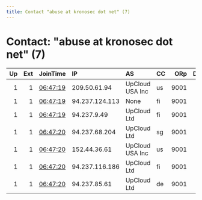 ```yaml
---
title: Contact "abuse at kronosec dot net" (7)
---
```


# Contact: "abuse at kronosec dot net" (7)

|   Up |   Ext | JoinTime                                                                                            | IP             | AS              | CC   |   ORp |   Dirp | OS    | Version   | Nickname           |   eFamMembers |
|-----:|------:|:----------------------------------------------------------------------------------------------------|:---------------|:----------------|:-----|------:|-------:|:------|:----------|:-------------------|--------------:|
|    1 |     1 | [06:47:19](https://metrics.torproject.org/rs.html#details/2324FC22ABB2191E96CCD1F5C81559F67F034130) | 209.50.61.94   | UpCloud USA Inc | us   |  9001 |      0 | Linux | 0.4.2.5   | c7b3c2c04adf16789d |             1 |
|    1 |     1 | [06:47:19](https://metrics.torproject.org/rs.html#details/2BDAB0D4F107BA204DF8A455040F86C286BFE58B) | 94.237.124.113 | None            | fi   |  9001 |      0 | Linux | 0.4.2.5   | f912996900ac597984 |             1 |
|    1 |     1 | [06:47:19](https://metrics.torproject.org/rs.html#details/CC773BFF4B757B984105C51D4DE1896E221687B6) | 94.237.9.49    | UpCloud Ltd     | fi   |  9001 |      0 | Linux | 0.4.2.5   | 6064c57c68f99a1b9a |             1 |
|    1 |     1 | [06:47:20](https://metrics.torproject.org/rs.html#details/0D31793B1CC63DDDDF3974BD2333DCC67D682879) | 94.237.68.204  | UpCloud Ltd     | sg   |  9001 |      0 | Linux | 0.4.2.5   | 80865425b0dcd35285 |             1 |
|    1 |     1 | [06:47:20](https://metrics.torproject.org/rs.html#details/318C7F25EBBE9257FADA1F8B23F8C35B9B580547) | 152.44.36.61   | UpCloud USA Inc | us   |  9001 |      0 | Linux | 0.4.2.5   | b2f5ad252b11c29562 |             1 |
|    1 |     1 | [06:47:20](https://metrics.torproject.org/rs.html#details/CB01D7C4F828E3BF68DCA0A3936BCB3B0C3C14AE) | 94.237.116.186 | UpCloud Ltd     | fi   |  9001 |      0 | Linux | 0.4.2.5   | cc4c4a32e6676ebb9f |             1 |
|    1 |     1 | [06:47:20](https://metrics.torproject.org/rs.html#details/F215C82920E1E610DD83E0C9AEA7A2F37720DC21) | 94.237.85.61   | UpCloud Ltd     | de   |  9001 |     80 | Linux | 0.4.2.5   | 6173595ceb899c80fa |             1 |
